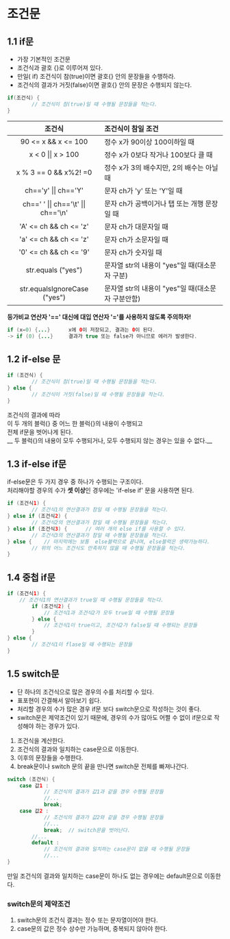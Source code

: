 # 조건문

## 1.1 if문

- 가장 기본적인 조건문
- 조건식과 괄호 {}로 이루어져 있다.
- 만일( if) 조건식이 참(true)이면 괄호{} 안의 문장들을 수행하라.
- 조건식의 결과가 거짓(false)이면 괄호{} 안의 문장은 수행되지 않는다.

```java
if(조건식) {
		// 조건식이 참(true)일 때 수행될 문장들을 적는다.
}
```

|               조건식                | 조건식이 참일 조건                                |
| :---------------------------------: | :------------------------------------------------ |
|         90 <= x && x <= 100         | 정수 x가 90이상 100이하일 때                      |
|         x < 0 \|\| x > 100          | 정수 x가 0보다 작거나 100보다 클 때               |
|        x % 3 == 0 && x%2! =0        | 정수 x가 3의 배수지만, 2의 배수는 아닐 때         |
|        ch=='y' \|\| ch=='Y'         | 문자  ch가 'y' 또는 'Y'일 때                      |
| ch==' ' \|\| ch=='\t' \|\| ch=='\n' | 문자 ch가 공백이거나 탭 또는 개행 문장일 때       |
|       'A' <= ch && ch <= 'z'        | 문자 ch가 대문자일 때                             |
|       'a' <= ch && ch <= 'z'        | 문자 ch가 소문자일 때                             |
|       '0' <= ch && ch <= '9'        | 문자 ch가 숫자일 때                               |
|         str.equals ("yes")          | 문자열 str의 내용이 "yes"일 때(대소문자 구분)     |
|    str.equalsIgnoreCase ("yes")     | 문자열 str의 내용이 "yes"일 때(대소문자 구분안함) |



**등가비교 연산자 '==' 대신에 대입 연산자 '='를 사용하지 않도록 주의하자!**

```java
if (x=0) {...}		x에 0이 저장되고, 결과는 0이 된다.
-> if (0) {...} 	결과가 true 또는 false가 아니므로 에러가 발생한다.
```



## 1.2 if-else 문

```java
if (조건식) {
    	// 조건식이 참(true)일 때 수행될 문장들을 적는다.
} else {
    	// 조건식이 거짓(false)일 때 수행될 문장들을 적는다.
}
```

조건식의 결과에 따라  
이 두 개의 블럭{} 중 어느 한 블럭{}의 내용이 수행되고  
전체 if문을 벗어나게 된다.  
__
두 블럭{}의 내용이 모두 수행되거나, 모두 수행되지 않는 경우는 있을 수 없다.__



## 1.3 if-else if문

if-else문은 두 가지 경우 중 하나가 수행되는 구조이다.  
처리해야할 경우의 수가 **셋 이상**인 경우에는 'if-else if' 문을 사용하면 된다.

```java
if (조건식1) {
	    // 조건식1의 연산결과가 참일 때 수행될 문장들을 적는다.
} else if (조건식2) {
	    // 조건식2의 연산결과가 참일 때 수행될 문장들을 적는다.
} else if (조건식3) {		// 여러 개의 else if를 사용할 수 있다.
	    // 조건식3의 연산결과가 참일 때 수행될 문장들을 적는다.
} else {	// 마지막에는 보통  else블럭으로 끝나며, else블럭은 생략가능하다.
		// 위의 어느 조건식도 만족하지 않을 때 수행될 문장들을 적는다.
}
```



## 1.4 중첩 if문

```java
if (조건식1) {
    // 조건식1의 연산결과가 true일 때 수행될 문장들을 적는다.
    	if (조건식2) {
            // 조건식1과 조건식2가 모두 true일 때 수행될 문장들
        } else {
            // 조건식1이 true이고, 조건식2가 false일 때 수행되는 문장들
        }
} else {
    	// 조건식1이 flase일 때 수행되는 문장들
}
```



## 1.5 switch문

- 단 하나의 조건식으로 많은 경우의 수를 처리할 수 있다.
- 표포현이 간결해서 알아보기 쉽다.
- 처리할 경우의 수가 많은 경우 if문 보다 switch문으로 작성하는 것이 좋다.
- switch문은 제약조건이 있기 때문에, 경우의 수가 많아도 어쩔 수 없이 if문으로 작성해야 하는 경우가 있다.

1. 조건식을 계산한다.
2. 조건식의 결과와 일치하는 case문으로 이동한다.
3. 이후의 문장들을 수행한다.
4. break문이나 switch 문의 끝을 만나면 switch문 전체를 빠져나간다.

```java
switch (조건식) {
    case 값1 :
        	// 조건식의 결과가 값1과 같을 경우 수행될 문장들
        	//...
        	break;
    case 값2 :
        	// 조건식의 결과가 값2와 같을 경우 수행될 문장들
        	//...
        	break;	// switch문을 벗어난다.
        //...
        default :
        	// 조건식의 결과와 일치하는 case문이 없을 때 수행될 문장들
        	//...
}
```

만일 조건식의 결과와 일치하는 case문이 하나도 없는 경우에는 default문으로 이동한다.

### switch문의 제약조건

1. switch문의 조건식 결과는 정수 또는 문자열이어야 한다.
2. case문의 값은 정수 상수만 가능하며, 중복되지 않아야 한다.



<!--stackedit_data:
eyJoaXN0b3J5IjpbLTIzNjcyODIxM119
-->